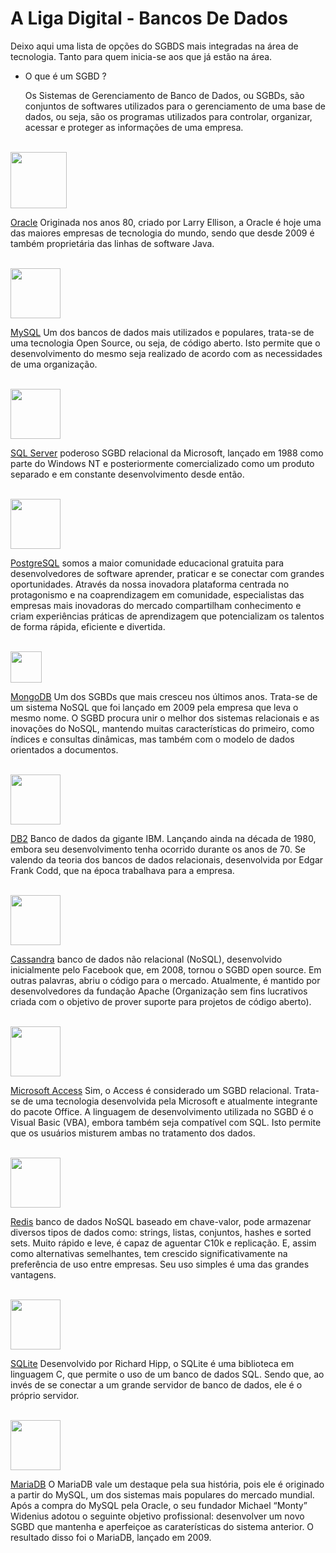 # A Liga Digital - Bancos De Dados

Deixo aqui uma lista de opções do SGBDS mais integradas na área de tecnologia. Tanto para quem inicia-se aos que já estão na área.

* O que é um SGBD ?<p>
Os Sistemas de Gerenciamento de Banco de Dados, ou SGBDs, são conjuntos de softwares utilizados para o gerenciamento de uma base de dados, ou seja, são os programas utilizados para controlar, organizar, acessar e proteger as informações de uma empresa.

<br>
<img height="90" text-align="center" src=https://www.oracle.com/a/ocom/img/pl-sql.svg />

[Oracle](https://www.oracle.com/downloads/)
Originada nos anos 80, criado por Larry Ellison, a Oracle é hoje uma das maiores empresas de tecnologia do mundo, sendo que desde 2009 é também proprietária das linhas de software Java.


<br>
<img height="80" src=https://www.mysql.com/common/logos/logo-mysql-170x115.png />

[MySQL](https://www.mysql.com/downloads/)
Um dos bancos de dados mais utilizados e populares, trata-se de uma tecnologia Open Source, ou seja, de código aberto. Isto permite que o desenvolvimento do mesmo seja realizado de acordo com as necessidades de uma organização.


<br>
<img height="80" src=https://cdn.worldvectorlogo.com/logos/microsoft-sql-server.svg />

[SQL Server](https://www.microsoft.com/pt-br/sql-server/sql-server-downloads)
poderoso SGBD relacional da Microsoft, lançado em 1988 como parte do Windows NT e posteriormente comercializado como um produto separado e em constante desenvolvimento desde então.

<br>
<img height="80" src=https://www.postgresql.org/media/img/about/press/elephant.png />

[PostgreSQL](https://www.postgresql.org/download/)
somos a maior comunidade educacional gratuita para desenvolvedores de software aprender, praticar e se conectar com grandes oportunidades. Através da nossa inovadora plataforma centrada no protagonismo e na coaprendizagem em comunidade, especialistas das empresas mais inovadoras do mercado compartilham conhecimento e criam experiências práticas de aprendizagem que potencializam os talentos de forma rápida, eficiente e divertida.

<br>
<img height="50" src=https://webassets.mongodb.com/_com_assets/cms/mongodb_logo1-76twgcu2dm.png />

[MongoDB](https://www.mongodb.com/cloud/atlas/signup)
Um dos SGBDs que mais cresceu nos últimos anos. Trata-se de um sistema NoSQL que foi lançado em 2009 pela empresa que leva o mesmo nome. O SGBD procura unir o melhor dos sistemas relacionais e as inovações do NoSQL, mantendo muitas características do primeiro, como índices e consultas dinâmicas, mas também com o modelo de dados orientados a documentos.

<br>
<img height="80" src=https://lh3.googleusercontent.com/proxy/Npg4L_CwYUdmjvB5Ar_zMqK3RKUuxnAZublyCNtcB37RHFXZN_gZ1T4WmSWfwB3cuBnxUzcuWA0MOPBpLyR5qP-ThoIQNU18_zVVLpS6fY5Gn0UGw-w />

[DB2](https://www.ibm.com/br-pt/analytics/db2/trials)
Banco de dados da gigante IBM. Lançando ainda na década de 1980, embora seu desenvolvimento tenha ocorrido durante os anos de 70. Se valendo da teoria dos bancos de dados relacionais, desenvolvida por Edgar Frank Codd, que na época trabalhava para a empresa.

<br>
<img height="80" src=https://upload.wikimedia.org/wikipedia/commons/thumb/5/5e/Cassandra_logo.svg/1200px-Cassandra_logo.svg.png />

[Cassandra](https://cassandra.apache.org/download/)
banco de dados não relacional (NoSQL), desenvolvido inicialmente pelo Facebook que, em 2008, tornou o SGBD open source. Em outras palavras, abriu o código para o mercado. Atualmente, é mantido por desenvolvedores da fundação Apache (Organização sem fins lucrativos criada com o objetivo de prover suporte para projetos de código aberto).

<br>
<img height="80" src=https://upload.wikimedia.org/wikipedia/commons/thumb/3/37/Microsoft_Access_2013_logo.svg/1043px-Microsoft_Access_2013_logo.svg.png />

[Microsoft Access](https://www.microsoft.com/en/microsoft-365/access)
Sim, o Access é considerado um SGBD relacional. Trata-se de uma tecnologia desenvolvida pela Microsoft e atualmente integrante do pacote Office. A linguagem de desenvolvimento utilizada no SGBD é o Visual Basic (VBA), embora também seja compatível com SQL. Isto permite que os usuários misturem ambas no tratamento dos dados.

<br>
<img height="80" src=https://res.cloudinary.com/practicaldev/image/fetch/s--gWwIv4vV--/c_limit%2Cf_auto%2Cfl_progressive%2Cq_auto%2Cw_880/https://thepracticaldev.s3.amazonaws.com/i/787xlgwc2hhq3ctzxcvs.png />

[Redis](https://redis.io/)
banco de dados NoSQL baseado em chave-valor, pode armazenar diversos tipos de dados como: strings, listas, conjuntos, hashes e sorted sets.  Muito rápido e leve, é capaz de aguentar C10k e replicação. E, assim como alternativas semelhantes, tem crescido significativamente na preferência de uso entre empresas. Seu uso simples é uma das grandes vantagens.

<br>
<img height="80" src=https://upload.wikimedia.org/wikipedia/commons/thumb/3/38/SQLite370.svg/1200px-SQLite370.svg.png />

[SQLite](https://www.sqlite.org/download.html)
Desenvolvido por Richard Hipp, o SQLite é uma biblioteca em linguagem C, que permite o uso de um banco de dados SQL. Sendo que, ao invés de se conectar a um grande servidor de banco de dados, ele é o próprio servidor.

<br>
<img height="80" src=https://mariadb.org/wp-content/uploads/2019/01/cropped-mariadb_org_rgb_v-2.png />

[MariaDB](https://mariadb.org/download/)
O MariaDB vale um destaque pela sua história, pois ele é originado a partir do MySQL, um dos sistemas mais populares do mercado mundial. Após a compra do MySQL pela Oracle, o seu fundador Michael “Monty” Widenius adotou o seguinte objetivo profissional: desenvolver um novo SGBD que mantenha e aperfeiçoe as caraterísticas do sistema anterior. O resultado disso foi o MariaDB, lançado em 2009.
